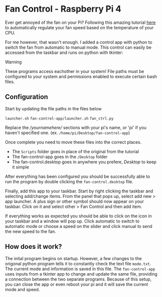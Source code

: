 
# Fan Control - Raspberry Pi 4

Ever get annoyed of the fan on your Pi? Following this amazing tutorial [here](https://www.instructables.com/PWM-Regulated-Fan-Based-on-CPU-Temperature-for-Ras/) to automatically regulate your fan speed based on the temperature of your CPU.

For me however, that wasn't enough. I added a control app with python to switch the fan from automatic to manual mode. This control can easily be accessed from the taskbar and runs on python with tkinter: 

> [!WARNING]
> These programs access eachother in your system! File paths must be configured to your system and permissions enabled to execute certain bash files.

## Configuration

Start by updating the file paths in the files below

`launcher.sh`
`fan-control-app/launcher.sh`
`fan_ctrl.py`

Replace the */yournamehere/* sections with your pi's name, or 'pi' if you haven't specified one. (ex. `/home/pi/Desktop/fan-control-app`)

Once complete you need to move these files into the correct places.

- The `Scripts` folder goes in place of the original from the tutorial
- The fan-control-app goes in the `/Desktop` folder
- The fan-control.desktop goes in anywhere you prefere, *Desktop* to keep it simple

After everything has been configured you should be successfully able to run the program by double clicking the `fan-control.desktop` file. 

Finally, add this app to your taskbar. Start by right clicking the taskbar and selecting add/change items. From the panel that pops up, select add new > app launcher. A plus sign or other symbol should now appear on your taskbar. Click on it and select other > Fan Control and then add item. 

If everything works as expected you should be able to click on the icon in your taskbar and a window will pop up. Click automatic to switch to automatic mode or choose a speed on the slider and click manual to send the new speed to the fan. 


## How does it work?

The inital program begins on startup. However, a few changes to the origonal python program tells it to constantly check the text file `mode.txt`. The current mode and information is saved in this file. The `fan-control-app` uses inputs from a tkinter app to change and update the same file, providing a connection between the two separate programs. Because of this setup, you can close the app or even reboot your pi and it will save the current mode and speed.